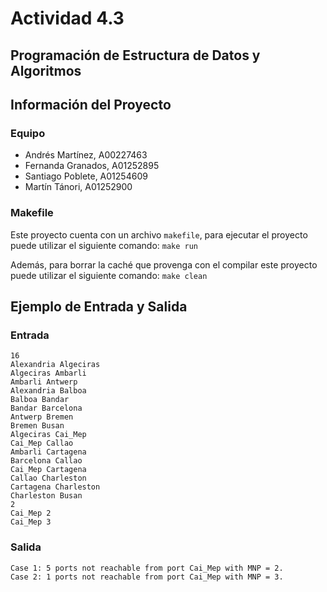 # Actividad 4.3
## Programación de Estructura de Datos y Algoritmos 

## Información del Proyecto

### Equipo
- Andrés Martínez, A00227463
- Fernanda Granados, A01252895
- Santiago Poblete, A01254609
- Martín Tánori, A01252900

### Makefile 
Este proyecto cuenta con un archivo `makefile`, para ejecutar el proyecto puede utilizar el siguiente comando:
`make run`

Además, para borrar la caché que provenga con el compilar este proyecto puede utilizar el siguiente comando:
`make clean`

## Ejemplo de Entrada y Salida 

### Entrada
```
16
Alexandria Algeciras
Algeciras Ambarli
Ambarli Antwerp
Alexandria Balboa
Balboa Bandar
Bandar Barcelona
Antwerp Bremen
Bremen Busan
Algeciras Cai_Mep
Cai_Mep Callao
Ambarli Cartagena
Barcelona Callao
Cai_Mep Cartagena
Callao Charleston
Cartagena Charleston
Charleston Busan
2
Cai_Mep 2
Cai_Mep 3
```

### Salida 
```
Case 1: 5 ports not reachable from port Cai_Mep with MNP = 2. 
Case 2: 1 ports not reachable from port Cai_Mep with MNP = 3. 
```